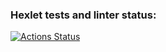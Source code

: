 ### Hexlet tests and linter status:
[![Actions Status](https://github.com/AksiDimon/frontend-project-44/workflows/hexlet-check/badge.svg)](https://github.com/AksiDimon/frontend-project-44/actions)